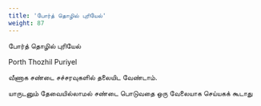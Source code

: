 ```yaml
---
title: 'போர்த் தொழில் புரியேல்'
weight: 87
---
```

 

போர்த் தொழில் புரியேல்

Porth Thozhil Puriyel

வீணாக சண்டை சச்சரவுகளில் தலையிட வேண்டாம்.  

யாருடனும் தேவையில்லாமல் சண்டை பொடுவதை ஒரு வேலையாக செய்யகக் கூடாது